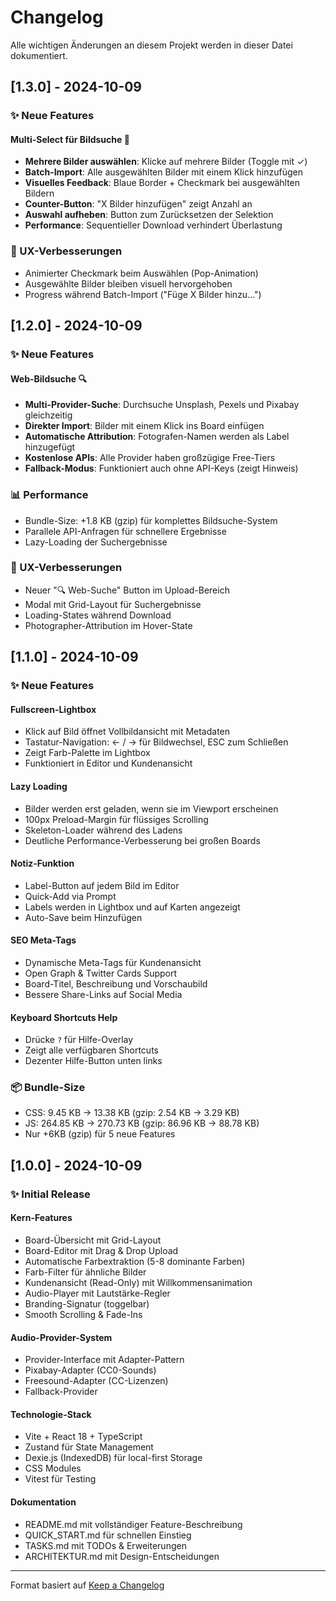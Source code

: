 # Changelog

Alle wichtigen Änderungen an diesem Projekt werden in dieser Datei dokumentiert.

## [1.3.0] - 2024-10-09

### ✨ Neue Features

#### Multi-Select für Bildsuche 🎯
- **Mehrere Bilder auswählen**: Klicke auf mehrere Bilder (Toggle mit ✓)
- **Batch-Import**: Alle ausgewählten Bilder mit einem Klick hinzufügen
- **Visuelles Feedback**: Blaue Border + Checkmark bei ausgewählten Bildern
- **Counter-Button**: "X Bilder hinzufügen" zeigt Anzahl an
- **Auswahl aufheben**: Button zum Zurücksetzen der Selektion
- **Performance**: Sequentieller Download verhindert Überlastung

### 🎨 UX-Verbesserungen
- Animierter Checkmark beim Auswählen (Pop-Animation)
- Ausgewählte Bilder bleiben visuell hervorgehoben
- Progress während Batch-Import ("Füge X Bilder hinzu...")

## [1.2.0] - 2024-10-09

### ✨ Neue Features

#### Web-Bildsuche 🔍
- **Multi-Provider-Suche**: Durchsuche Unsplash, Pexels und Pixabay gleichzeitig
- **Direkter Import**: Bilder mit einem Klick ins Board einfügen
- **Automatische Attribution**: Fotografen-Namen werden als Label hinzugefügt
- **Kostenlose APIs**: Alle Provider haben großzügige Free-Tiers
- **Fallback-Modus**: Funktioniert auch ohne API-Keys (zeigt Hinweis)

### 📊 Performance
- Bundle-Size: +1.8 KB (gzip) für komplettes Bildsuche-System
- Parallele API-Anfragen für schnellere Ergebnisse
- Lazy-Loading der Suchergebnisse

### 🎨 UX-Verbesserungen
- Neuer "🔍 Web-Suche" Button im Upload-Bereich
- Modal mit Grid-Layout für Suchergebnisse
- Loading-States während Download
- Photographer-Attribution im Hover-State

## [1.1.0] - 2024-10-09

### ✨ Neue Features

#### Fullscreen-Lightbox
- Klick auf Bild öffnet Vollbildansicht mit Metadaten
- Tastatur-Navigation: ← / → für Bildwechsel, ESC zum Schließen
- Zeigt Farb-Palette im Lightbox
- Funktioniert in Editor und Kundenansicht

#### Lazy Loading
- Bilder werden erst geladen, wenn sie im Viewport erscheinen
- 100px Preload-Margin für flüssiges Scrolling
- Skeleton-Loader während des Ladens
- Deutliche Performance-Verbesserung bei großen Boards

#### Notiz-Funktion
- Label-Button auf jedem Bild im Editor
- Quick-Add via Prompt
- Labels werden in Lightbox und auf Karten angezeigt
- Auto-Save beim Hinzufügen

#### SEO Meta-Tags
- Dynamische Meta-Tags für Kundenansicht
- Open Graph & Twitter Cards Support
- Board-Titel, Beschreibung und Vorschaubild
- Bessere Share-Links auf Social Media

#### Keyboard Shortcuts Help
- Drücke `?` für Hilfe-Overlay
- Zeigt alle verfügbaren Shortcuts
- Dezenter Hilfe-Button unten links

### 📦 Bundle-Size
- CSS: 9.45 KB → 13.38 KB (gzip: 2.54 KB → 3.29 KB)
- JS: 264.85 KB → 270.73 KB (gzip: 86.96 KB → 88.78 KB)
- Nur +6KB (gzip) für 5 neue Features

## [1.0.0] - 2024-10-09

### ✨ Initial Release

#### Kern-Features
- Board-Übersicht mit Grid-Layout
- Board-Editor mit Drag & Drop Upload
- Automatische Farbextraktion (5-8 dominante Farben)
- Farb-Filter für ähnliche Bilder
- Kundenansicht (Read-Only) mit Willkommensanimation
- Audio-Player mit Lautstärke-Regler
- Branding-Signatur (toggelbar)
- Smooth Scrolling & Fade-Ins

#### Audio-Provider-System
- Provider-Interface mit Adapter-Pattern
- Pixabay-Adapter (CC0-Sounds)
- Freesound-Adapter (CC-Lizenzen)
- Fallback-Provider

#### Technologie-Stack
- Vite + React 18 + TypeScript
- Zustand für State Management
- Dexie.js (IndexedDB) für local-first Storage
- CSS Modules
- Vitest für Testing

#### Dokumentation
- README.md mit vollständiger Feature-Beschreibung
- QUICK_START.md für schnellen Einstieg
- TASKS.md mit TODOs & Erweiterungen
- ARCHITEKTUR.md mit Design-Entscheidungen

---

Format basiert auf [Keep a Changelog](https://keepachangelog.com/de/1.0.0/)


